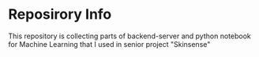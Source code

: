 # Reposirory Info
This repository is collecting parts of backend-server and 
python notebook for Machine Learning that I used in senior project "Skinsense" 
